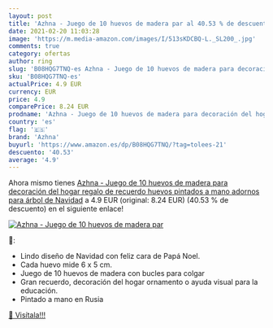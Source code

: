 ```yaml
---
layout: post
title: 'Azhna - Juego de 10 huevos de madera par al 40.53 % de descuento'
date: 2021-02-20 11:03:28
image: 'https://m.media-amazon.com/images/I/513sKDCBQ-L._SL200_.jpg'
comments: true
category: ofertas
author: ring
slug: 'B08HQG7TNQ-es Azhna - Juego de 10 huevos de madera para decoración del...'
sku: 'B08HQG7TNQ-es'
actualPrice: 4.9 EUR
currency: EUR
price: 4.9
comparePrice: 8.24 EUR
prodname: 'Azhna - Juego de 10 huevos de madera para decoración del hogar  regalo de recuerdo  huevos pintados a mano  adornos para árbol de Navidad'
country: 'es'
flag: '🇪🇸'
brand: 'Azhna'
buyurl: 'https://www.amazon.es/dp/B08HQG7TNQ/?tag=tolees-21'
descuento: '40.53'
average: '4.9'
---
```


Ahora mismo tienes [Azhna - Juego de 10 huevos de madera para decoración del hogar  regalo de recuerdo  huevos pintados a mano  adornos para árbol de Navidad](https://www.amazon.es/dp/B08HQG7TNQ/?tag=tolees-21) a 4.9 EUR (original: 8.24 EUR) (40.53 %  de descuento) en el siguiente enlace!

[![Azhna - Juego de 10 huevos de madera par](https://m.media-amazon.com/images/I/513sKDCBQ-L._SL200_.jpg)](https://www.amazon.es/dp/B08HQG7TNQ/?tag=tolees-21)

🔎:

- Lindo diseño de Navidad con feliz cara de Papá Noel.
- Cada huevo mide 6 x 5 cm.
- Juego de 10 huevos de madera con bucles para colgar
- Gran recuerdo, decoración del hogar ornamento o ayuda visual para la educación.
- Pintado a mano en Rusia

[🛒 Visítala!!!](https://www.amazon.es/dp/B08HQG7TNQ/?tag=tolees-21)
